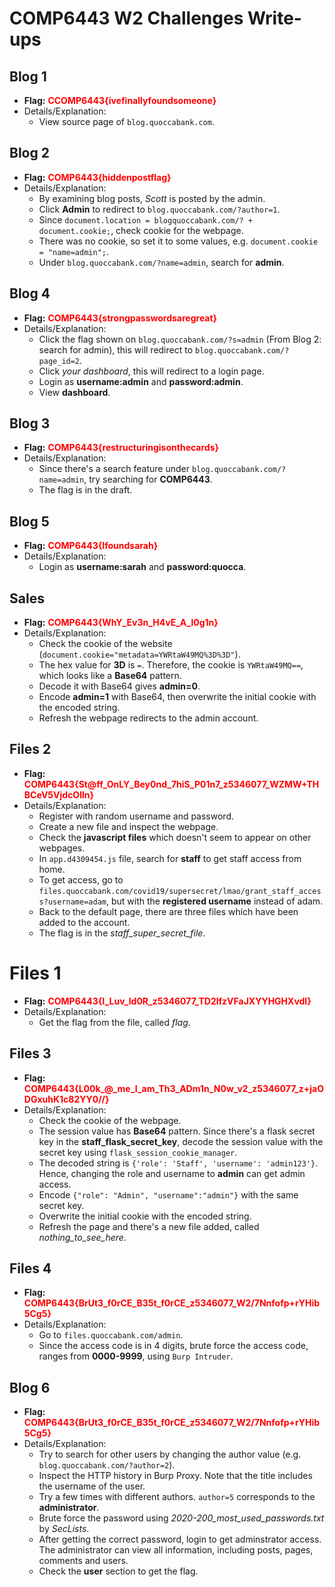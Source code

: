 # COMP6443 W2 Challenges Write-ups

## Blog 1
- **Flag:** <span style="color:red"><b>CCOMP6443{ivefinallyfoundsomeone}</b></span><br>
- Details/Explanation:
  - View source page of `blog.quoccabank.com`.

## Blog 2
- **Flag:** <span style="color:red"><b>COMP6443{hiddenpostflag}</b></span><br>
- Details/Explanation:
  - By examining blog posts, *Scott* is posted by the admin.
  - Click **Admin** to redirect to `blog.quoccabank.com/?author=1`.
  - Since `document.location = blogquoccabank.com/? + document.cookie;`, check cookie for the webpage. 
  - There was no cookie, so set it to some values, e.g. `document.cookie = "name=admin";`.
  - Under `blog.quoccabank.com/?name=admin`, search for **admin**.

## Blog 4
- **Flag:** <span style="color:red"><b>COMP6443{strongpasswordsaregreat}</b></span><br>
- Details/Explanation:
  - Click the flag shown on `blog.quoccabank.com/?s=admin` (From Blog 2: search for admin), this will redirect to `blog.quoccabank.com/?page_id=2`.
  - Click *your dashboard*, this will redirect to a login page. 
  - Login as **username:admin** and **password:admin**.
  - View **dashboard**.

## Blog 3
- **Flag:** <span style="color:red"><b>COMP6443{restructuringisonthecards}</b></span><br>
- Details/Explanation:
  - Since there's a search feature under `blog.quoccabank.com/?name=admin`, try searching for **COMP6443**. 
  - The flag is in the draft. 

## Blog 5
- **Flag:** <span style="color:red"><b>COMP6443{Ifoundsarah}</b></span><br>
- Details/Explanation:
  - Login as **username:sarah** and **password:quocca**. 

## Sales
- **Flag:** <span style="color:red"><b>COMP6443{WhY_Ev3n_H4vE_A_l0g1n}</b></span><br>
- Details/Explanation:
  - Check the cookie of the website (`document.cookie="metadata=YWRtaW49MQ%3D%3D"`).
  - The hex value for **3D** is `=`. Therefore, the cookie is `YWRtaW49MQ==`, which looks like a **Base64** pattern. 
  - Decode it with Base64 gives **admin=0**. 
  - Encode **admin=1** with Base64, then overwrite the initial cookie with the encoded string. 
  - Refresh the webpage redirects to the admin account. 

## Files 2
- **Flag:** <span style="color:red"><b>COMP6443{St@ff_OnLY_Bey0nd_7hiS_P01n7_z5346077_WZMW+THBCeV5VjdcOlln}</b></span><br>
- Details/Explanation:
  - Register with random username and password. 
  - Create a new file and inspect the webpage. 
  - Check the **javascript files** which doesn't seem to appear on other webpages. 
  - In `app.d4309454.js` file, search for **staff** to get staff access from home.
  - To get access, go to `files.quoccabank.com/covid19/supersecret/lmao/grant_staff_access?username=adam`, but with the **registered username** instead of adam.
  - Back to the default page, there are three files which have been added to the account. 
  - The flag is in the *staff_super_secret_file*.

# Files 1
- **Flag:** <span style="color:red"><b>COMP6443{I_Luv_Id0R_z5346077_TD2lfzVFaJXYYHGHXvdI}</b></span><br>
- Details/Explanation:
  - Get the flag from the file, called *flag*.


## Files 3
- **Flag:** <span style="color:red"><b>COMP6443{L00k_@_me_I_am_Th3_ADm1n_N0w_v2_z5346077_z+jaODGxuhK1c82YY0//}</b></span><br>
- Details/Explanation:
  - Check the cookie of the webpage.
  - The session value has **Base64** pattern. Since there's a flask secret key in the **staff_flask_secret_key**, decode the session value with the secret key using `flask_session_cookie_manager`. 
  - The decoded string is `{'role': 'Staff', 'username': 'admin123'}`. Hence, changing the role and username to **admin** can get admin access. 
  - Encode `{"role": "Admin", "username":"admin"}` with the same secret key. 
  - Overwrite the initial cookie with the encoded string. 
  - Refresh the page and there's a new file added, called *nothing_to_see_here*. 

## Files 4
- **Flag:** <span style="color:red"><b>COMP6443{BrUt3_f0rCE_B35t_f0rCE_z5346077_W2/7Nnfofp+rYHib5Cg5}</b></span><br>
- Details/Explanation:
  - Go to `files.quoccabank.com/admin`. 
  - Since the access code is in 4 digits, brute force the access code, ranges from **0000-9999**, using `Burp Intruder`. 

## Blog 6
- **Flag:** <span style="color:red"><b>COMP6443{BrUt3_f0rCE_B35t_f0rCE_z5346077_W2/7Nnfofp+rYHib5Cg5}</b></span><br>
- Details/Explanation:
  - Try to search for other users by changing the author value (e.g. `blog.quoccabank.com/?author=2`). 
  - Inspect the HTTP history in Burp Proxy. Note that the title includes the username of the user. 
  - Try a few times with different authors. `author=5` corresponds to the **administrator**. 
  - Brute force the password using *2020-200_most_used_passwords.txt* by *SecLists*. 
  - After getting the correct password, login to get adminstrator access. The administrator can view all information, including posts, pages, comments and users. 
  - Check the **user** section to get the flag.


